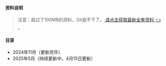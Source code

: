 #### 资料说明
> 注意：超过了100MB的资料，Git放不下了。[ 请点击获取最新全套资料 👈  ](https://91ke.cn/)。 

#### 目录
-  2024年11月（更新完毕）
-  2025年5月（持续更新中，4月15日更新）

